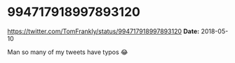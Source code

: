 # 994717918997893120
https://twitter.com/TomFrankly/status/994717918997893120
**Date:** 2018-05-10

Man so many of my tweets have typos 😂

